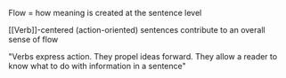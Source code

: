 Flow = how meaning is created at the sentence level

[[Verb]]-centered (action-oriented) sentences contribute to an overall sense of flow

"Verbs express action. They propel ideas forward. They allow a reader to know what to do with information in a sentence"

